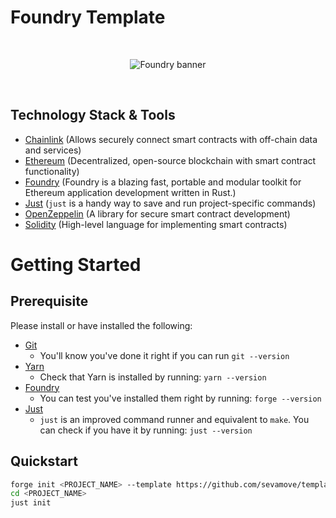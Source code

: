 # Foundry Template

<br/>
<p align="center">
<img src="https://getfoundry.sh/og-image.png" alt="Foundry banner">
</a>
</p>
<br/>

## Technology Stack & Tools

- [Chainlink](https://docs.chain.link/) (Allows securely connect smart contracts with off-chain data and services)
- [Ethereum](https://ethereum.org/en/) (Decentralized, open-source blockchain with smart contract functionality)
- [Foundry](https://getfoundry.sh/) (Foundry is a blazing fast, portable and modular toolkit for Ethereum application development written in Rust.)
- [Just](https://github.com/casey/just) (`just` is a handy way to save and run project-specific commands)
- [OpenZeppelin](https://docs.openzeppelin.com/contracts/5.x/) (A library for secure smart contract development)
- [Solidity](https://docs.soliditylang.org/en/latest/index.html) (High-level language for implementing smart contracts)

# Getting Started

## Prerequisite

Please install or have installed the following:

- [Git](https://git-scm.com/book/en/v2/Getting-Started-Installing-Git)
  - You'll know you've done it right if you can run `git --version`
- [Yarn](https://classic.yarnpkg.com/lang/en/docs/install/#mac-stable)
  - Check that Yarn is installed by running: `yarn --version`
- [Foundry](https://github.com/foundry-rs/foundry#installation)
  - You can test you've installed them right by running: `forge --version`
- [Just](https://github.com/casey/just#packages)
  - `just` is an improved command runner and equivalent to `make`. You can check if you have it by running: `just --version`

## Quickstart

```bash
forge init <PROJECT_NAME> --template https://github.com/sevamove/template-foundry
cd <PROJECT_NAME>
just init
```
